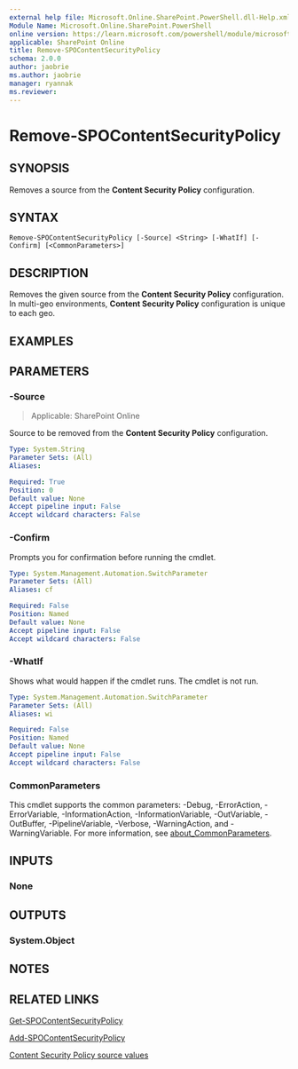 ```yaml
---
external help file: Microsoft.Online.SharePoint.PowerShell.dll-Help.xml
Module Name: Microsoft.Online.SharePoint.PowerShell
online version: https://learn.microsoft.com/powershell/module/microsoft.online.sharepoint.powershell/remove-spocontentsecuritypolicy
applicable: SharePoint Online
title: Remove-SPOContentSecurityPolicy
schema: 2.0.0
author: jaobrie
ms.author: jaobrie
manager: ryannak
ms.reviewer:
---
```


# Remove-SPOContentSecurityPolicy

## SYNOPSIS

Removes a source from the **Content Security Policy** configuration.

## SYNTAX

```
Remove-SPOContentSecurityPolicy [-Source] <String> [-WhatIf] [-Confirm] [<CommonParameters>]
```

## DESCRIPTION

Removes the given source from the **Content Security Policy** configuration.
In multi-geo environments, **Content Security Policy** configuration is unique to each geo.

## EXAMPLES

## PARAMETERS

### -Source

> Applicable: SharePoint Online

Source to be removed from the **Content Security Policy** configuration.

```yaml
Type: System.String
Parameter Sets: (All)
Aliases:

Required: True
Position: 0
Default value: None
Accept pipeline input: False
Accept wildcard characters: False
```

### -Confirm
Prompts you for confirmation before running the cmdlet.

```yaml
Type: System.Management.Automation.SwitchParameter
Parameter Sets: (All)
Aliases: cf

Required: False
Position: Named
Default value: None
Accept pipeline input: False
Accept wildcard characters: False
```

### -WhatIf
Shows what would happen if the cmdlet runs.
The cmdlet is not run.

```yaml
Type: System.Management.Automation.SwitchParameter
Parameter Sets: (All)
Aliases: wi

Required: False
Position: Named
Default value: None
Accept pipeline input: False
Accept wildcard characters: False
```

### CommonParameters
This cmdlet supports the common parameters: -Debug, -ErrorAction, -ErrorVariable, -InformationAction, -InformationVariable, -OutVariable, -OutBuffer, -PipelineVariable, -Verbose, -WarningAction, and -WarningVariable. For more information, see [about_CommonParameters](https://go.microsoft.com/fwlink/?LinkID=113216).

## INPUTS

### None

## OUTPUTS

### System.Object

## NOTES

## RELATED LINKS

[Get-SPOContentSecurityPolicy](Get-SPOContentSecurityPolicy.md)

[Add-SPOContentSecurityPolicy](Add-SPOContentSecurityPolicy.md)

[Content Security Policy source values](https://developer.mozilla.org/en-US/docs/Web/HTTP/Headers/Content-Security-Policy/Sources#sources)
